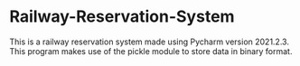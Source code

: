 # Railway-Reservation-System
This is a railway reservation system made using Pycharm version 2021.2.3. This program makes use of the pickle module to store data in binary format.
